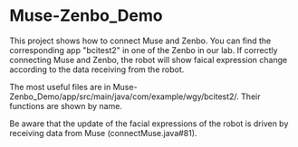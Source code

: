 # Muse-Zenbo_Demo

This project shows how to connect Muse and Zenbo. You can find the corresponding app "bcitest2" in one of the Zenbo in our lab. 
If correctly connecting Muse and Zenbo, the robot will show faical expression change according to the data receiving from the robot. 

The most useful files are in Muse-Zenbo_Demo/app/src/main/java/com/example/wgy/bcitest2/. Their functions are shown by name. 

Be aware that the update of the facial expressions of the robot is driven by receiving data from Muse (connectMuse.java#81). 
